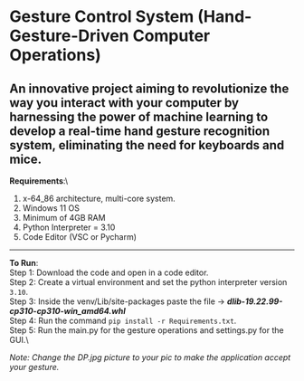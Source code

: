 # Gesture Control System (Hand-Gesture-Driven Computer Operations)
An innovative project aiming to revolutionize the way you interact with your computer by harnessing the power of machine learning to develop a real-time hand gesture recognition system, eliminating the need for keyboards and mice.
---

**Requirements**:\
1) x-64_86 architecture, multi-core system.
2) Windows 11 OS
3) Minimum of 4GB RAM
4) Python Interpreter = 3.10
5) Code Editor (VSC or Pycharm)

---

**To Run**:\
Step 1: Download the code and open in a code editor.\
Step 2: Create a virtual environment and set the python interpreter version `3.10`.\
Step 3: Inside the venv/Lib/site-packages paste the file -> **_dlib-19.22.99-cp310-cp310-win_amd64.whl_**\
Step 4: Run the command `pip install -r Requirements.txt`.\
Step 5: Run the main.py for the gesture operations and settings.py for the GUI.\
   
*_Note: Change the DP.jpg picture to your pic to make the application accept your gesture._*
